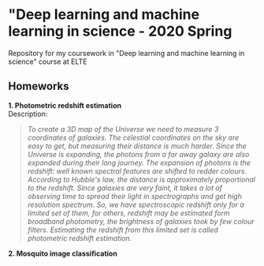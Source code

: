 # "Deep learning and machine learning in science - 2020 Spring
Repository for my coursework in "Deep learning and machine learning in science" course at ELTE  
## Homeworks
**1. Photometric redshift estimation**  
Description:
> *To create a 3D map of the Universe we need to measure 3 coordinates of galaxies. The celestial coordinates on the sky are easy to get, but measuring their distance is much harder. Since the Universe is expanding, the photons from a far away galaxy are also expanded during their long journey. The expansion of photons is the redshift: well known spectral features are shifted to redder colours. According to Hubble's law, the distance is approximately proportional to the redshift.
Since galaxies are very faint, it takes a lot of observing time to spread their light in spectrographs and get high resolution spectrum. So, we have spectroscopic redshift only for a limited set of them, for others, redshift may be estimated form broadband photometry, the brightness of galaxies took by few colour filters. Estimating the redshift from this limited set is called photometric redshift estimation.*  

**2. Mosquito image classification**
